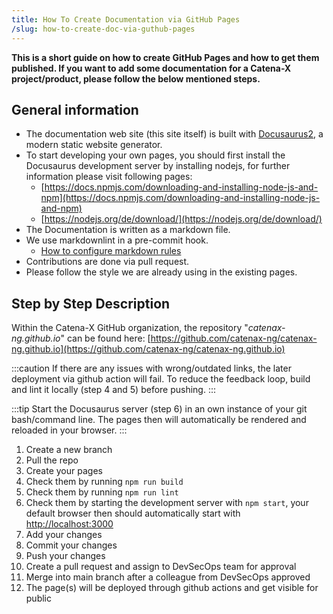 ```yaml
---
title: How To Create Documentation via GitHub Pages
/slug: how-to-create-doc-via-guthub-pages
---
```


**This is a short guide on how to create GitHub Pages and how to get them published. If you want to add some documentation for a Catena-X project/product, please follow the below mentioned steps.**

## General information

- The documentation web site (this site itself) is built with [Docusaurus2](https://docusaurus.io/), a modern static website generator.
- To start developing your own pages, you should first install the Docusaurus development server by installing nodejs, for further information please visit following pages:
  - [https://docs.npmjs.com/downloading-and-installing-node-js-and-npm](https://docs.npmjs.com/downloading-and-installing-node-js-and-npm)
  - [https://nodejs.org/de/download/](https://nodejs.org/de/download/)
- The Documentation is written as a markdown file.
- We use markdownlint in a pre-commit hook.
  - [How to configure markdown rules](https://github.com/DavidAnson/markdownlint/blob/main/doc/Rules.md)
- Contributions are done via pull request.
- Please follow the style we are already using in the existing pages.

## Step by Step Description

Within the Catena-X GitHub organization, the repository "_catenax-ng.github.io_" can be found here:
[https://github.com/catenax-ng/catenax-ng.github.io](https://github.com/catenax-ng/catenax-ng.github.io)

:::caution
If there are any issues with wrong/outdated links, the later deployment via github action will fail. To reduce the feedback loop, build and lint it locally (step 4 and 5) before pushing.
:::

:::tip
Start the  Docusaurus server (step 6) in an own instance of your git bash/command line.
The pages then will automatically be rendered and reloaded in your browser.
:::

1. Create a new branch
2. Pull the repo
3. Create your pages
4. Check them by running `npm run build`
5. Check them by running `npm run lint`
6. Check them by starting the development server with `npm start`, your default browser then should automatically start with [http://localhost:3000](http://localhost:3000)
7. Add your changes
8. Commit your changes
9. Push your changes
10. Create a pull request and assign to DevSecOps team for approval
11. Merge into main branch after a colleague from DevSecOps approved
12. The page(s) will be deployed through github actions and get visible for public
